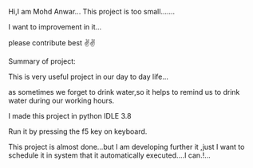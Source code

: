 Hi,I am Mohd Anwar...
This project is too small.......

I want to improvement in it...

please contribute best ✌✌

Summary of project:
 
 This is very useful project in our day to day life...
 
 as sometimes we forget to drink water,so it helps to remind us to drink water during our working hours.
 
 
 I made this project in python IDLE 3.8
 
 Run it by pressing the f5 key on keyboard.
 
 
 This project is almost done...but I am developing further it ,just I want to schedule it in system that it automatically executed....I can.!...
 
